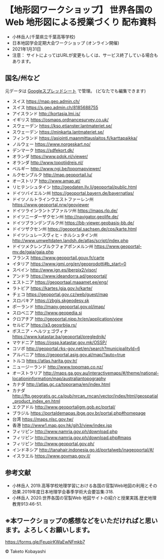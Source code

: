 # 【地形図ワークショップ】 世界各国の Web 地形図による授業づくり 配布資料
* 小林岳人(千葉県立千葉高等学校)
* 日本地図学会定期大会ワークショップ (オンライン開催)
* 2021年1月31日
* 注意： サイトによってはURLが変更もしくは、サービス終了している場合もあります。

## 国名/州など
元データは [Googleスプレッドシート](https://docs.google.com/spreadsheets/d/1cfX2mLk9Hlk4HgUZ7V47KgAB-xf-1gUXUxbpSwYDJ0k/edit?usp=sharing) で管理。 (どなたでも編集できます)

* 	スイス	https://map.geo.admin.ch/
* 	スイス	https://s.geo.admin.ch/8185688755
* 	アイスランド	http://kortasja.lmi.is/
* 	イギリス	https://osmaps.ordnancesurvey.co.uk/
* 	スウェーデン	https://kso.etjanster.lantmateriet.se/
* 	スウェーデン	https://minkarta.lantmateriet.se/
* 	フィンランド	https://asiointi.maanmittauslaitos.fi/karttapaikka/
* 	ノルウェー	https://www.norgeskart.no/
* 	デンマーク	https://sdfekort.dk/
* 	オランダ	https://www.pdok.nl/viewer/
* 	オランダ	http://www.topotijdreis.nl/
* 	ベルギー	http://www.ngi.be/topomapviewer/
* 	ルクセンブルク	http://map.geoportail.lu/
* 	オーストリア	http://www.amap.at/
* 	リヒテンシュタイン	http://geodaten.llv.li/geoportal/public.html
* 	ドイツバイエルン州	https://geoportal.bayern.de/bayernatlas/
* 	ドイツノルトラインウエストファーレン州	https://www.geoportal.nrw/geoviewer
* 	ドイツラインラントプファルツ州	https://maps.rlp.de/
* 	ドイツニーダーザクセン州	http://navigator.geolife.de/
* 	ドイツブランデンブルク州	https://bb-viewer.geobasis-bb.de/
* 	ドイツザクセン州	https://geoportal.sachsen.de/cps/karte.html
* 	ドイツシュレースヴィヒ・ホルシュタイン州	http://www.umweltdaten.landsh.de/atlas/script/index.php
* 	ドイツメクレンブルクフォアポンメルン州	https://www.geoportal-mv.de/gaia/gaia.php
* 	フランス	https://www.geoportail.gouv.fr/carte
* 	イタリア	https://www.igmi.org/en/geoprodotti#b_start=0
* 	スペイン	http://www.ign.es/iberpix2/visor/
* 	アンドラ	https://www.ideandorra.ad/geoportal/
* 	エストニア	https://geoportaal.maaamet.ee/eng/
* 	ラトビア	https://kartes.lgia.gov.lv/karte/
* 	チェコ	https://geoportal.gov.cz/web/guest/map
* 	スロバキア	https://zbgis.skgeodesy.sk
* 	ポーランド	http://mapy.geoportal.gov.pl/imap/
* 	スロベニア	http://www.geopedia.si
* 	クロアチア	http://geoportal.nipp.hr/en/application/view
* 	セルビア	https://a3.geosrbija.rs/
* 	ボスニア・ヘルツェゴヴィナ	https://www.katastar.ba/geoportal/preglednik/
* 	マケドニア	https://ossp.katastar.gov.mk/OSSP/
* 	コソボ	http://geoportal.rks-gov.net/en/search?municipalityId=6
* 	アルバニア	https://geoportal.asig.gov.al/map/?auto=true
* 	トルコ	https://atlas.harita.gov.tr/
* 	ニュージーランド	http://www.topomap.co.nz/
* 	オーストラリア	http://maps.ga.gov.au/interactivemaps/#/theme/national-locationinformation/map/australiantopography
* 	カナダ	http://atlas.gc.ca/toporama/en/index.html
* 	カナダ	http://ftp.geogratis.gc.ca/pub/nrcan_rncan/vector/index/html/geospatial_product_index_en.html
* 	エクアドル	http://www.geoportaligm.gob.ec/portal/
* 	ブラジル	https://portaldemapas.ibge.gov.br/portal.php#homepage
* 	台湾	https://maps.nlsc.gov.tw/
* 	⾹港	http://www1.map.gov.hk/gih3/view/index.jsp
* 	フィリピン	http://www.namria.gov.ph/download.php
* 	フィリピン	http://www.namria.gov.ph/download.php#maps
* 	フィリピン	http://www.geoportal.gov.ph/
* 	インドネシア	http://tanahair.indonesia.go.id/portalweb/inageoportal/#/
* 	イスラエル	https://www.govmap.gov.il/


## 参考文献
* 小林岳人 2019.高等学校地理学習における各国の官製Web地図の利用とその効果.2019年度日本地理学会春季学術大会要旨集:318.
* 小林岳人 2020.世界各国の官製Web 地図サイトの紹介と授業実践.歴史地理教育913:46-51.

## ※本ワークショップの感想などをいただければと思います。よろしくお願いします。
https://forms.gle/FeupirKWaEwNFmkb7


© Taketo Kobayashi
